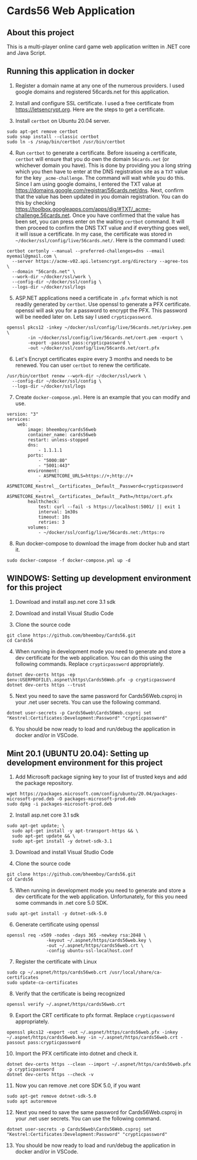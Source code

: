 # Cards56 Web Application
## About this project
This is a multi-player online card game web application written in .NET core and Java Script.

## Running this application in docker

1. Register a  domain name at any one of the numerous providers. I used google domains and registered 56cards.net for this application.

2. Install and configure SSL certificate. I used a free certificate from https://letsencrypt.org. Here are the steps to get a certificate.

3. Install `certbot` on Ubuntu 20.04 server.
```
sudo apt-get remove certbot
sudo snap install --classic certbot
sudo ln -s /snap/bin/certbot /usr/bin/certbot
```
4. Run `certbot` to generate a certificate. Before issueing a certificate, `certbot` will ensure that you do own the domain `56cards.net` (or whichever domain you have). This is done by providing you a long string which you then have to enter at the DNS registration site as a `TXT` value for the key `_acme-challenge`. The command will wait while you do this. 
Since I am using google domains, I entered the TXT value at https://domains.google.com/registrar/56cards.net/dns. Next, confirm that the value has been updated in you domain registration. You can do this by checking https://toolbox.googleapps.com/apps/dig/#TXT/_acme-challenge.56cards.net.
Once you have confirmed that the value has been set, you can press enter on the waiting `certbot` command. It will then proceed to confirm the DNS TXT value and if everything goes well, it will issue a certificate. In my case, the certificate was stored in `~/docker/ssl/config/live/56cards.net/`. Here is the command I used:
```
certbot certonly --manual --preferred-challenges=dns --email myemail@gmail.com \
  --server https://acme-v02.api.letsencrypt.org/directory --agree-tos \
  --domain "56cards.net" \
  --work-dir ~/docker/ssl/work \
  --config-dir ~/docker/ssl/config \
  --logs-dir ~/docker/ssl/logs
```

5. ASP.NET applications need a certificate in `.pfx` format which is not readily generated by `certbot`. Use openssl to generate a PFX certificate. openssl will ask you for a password to encrypt the PFX. This password will be needed later on. Lets say I used `crypticpassword`.
```
openssl pkcs12 -inkey ~/docker/ssl/config/live/56cards.net/privkey.pem \
        -in ~/docker/ssl/config/live/56cards.net/cert.pem -export \
        -export -passout pass:crypticpassword \
        -out ~/docker/ssl/config/live/56cards.net/cert.pfx
```

6. Let's Encrypt certificates expire every 3 months and needs to be renewed. You can user `certbot` to renew the certificate.
```
/usr/bin/certbot renew --work-dir ~/docker/ssl/work \
  --config-dir ~/docker/ssl/config \
  --logs-dir ~/docker/ssl/logs
```

7. Create `docker-compose.yml`. Here is an example that you can modify and use.
```YML
version: "3"
services:
    web:
        image: bheemboy/cards56web
        container_name: cards56web
        restart: unless-stopped
        dns:
            - 1.1.1.1
        ports:
            - "5000:80"
            - "5001:443"
        environment:
            - ASPNETCORE_URLS=https://+;http://+
            - ASPNETCORE_Kestrel__Certificates__Default__Password=crypticpassword
            - ASPNETCORE_Kestrel__Certificates__Default__Path=/https/cert.pfx
        healthcheck:
            test: curl --fail -s https://localhost:5001/ || exit 1
            interval: 1m30s
            timeout: 10s
            retries: 3
        volumes:
            - ~/docker/ssl/config/live/56cards.net:/https:ro
```

8. Run docker-compose to download the image from docker hub and start it.
```
sudo docker-compose -f docker-compose.yml up -d
```

## WINDOWS: Setting up development environment for this project

1. Download and install asp.net core 3.1 sdk

2. Download and install Visual Studio Code

3. Clone the source code
```
git clone https://github.com/bheemboy/Cards56.git
cd Cards56
```
4. When running in development mode you need to generate and store a dev certificate for the web application. You can do this using the following commands. Replace `crypticpassword` appropriately.
```
dotnet dev-certs https -ep $env:USERPROFILE\.aspnet\https\Cards56Web.pfx -p crypticpassword
dotnet dev-certs https --trust
```
5. Next you need to save the same password for Cards56Web.csproj in your .net user secrets. You can use the following command.
```
dotnet user-secrets -p Cards56web\Cards56Web.csproj set "Kestrel:Certificates:Development:Password" "crypticpassword"
```
6. You should be now ready to load and run/debug the application in docker and/or in VSCode.

## Mint 20.1 (UBUNTU 20.04): Setting up development environment for this project

1. Add Microsoft package signing key to your list of trusted keys and add the package repository.
```
wget https://packages.microsoft.com/config/ubuntu/20.04/packages-microsoft-prod.deb -O packages-microsoft-prod.deb
sudo dpkg -i packages-microsoft-prod.deb
```
2. Install asp.net core 3.1 sdk
```
sudo apt-get update; \
  sudo apt-get install -y apt-transport-https && \
  sudo apt-get update && \
  sudo apt-get install -y dotnet-sdk-3.1
```
3. Download and install Visual Studio Code

4. Clone the source code
```
git clone https://github.com/bheemboy/Cards56.git
cd Cards56
```
5. When running in development mode you need to generate and store a dev certificate for the web application. Unfortunately, for this you need some commands in .net core 5.0 SDK. 
```
sudo apt-get install -y dotnet-sdk-5.0
```
6. Generate certificate using openssl
```
openssl req -x509 -nodes -days 365 -newkey rsa:2048 \
               -keyout ~/.aspnet/https/cards56web.key \
               -out ~/.aspnet/https/cards56web.crt \
               -config ubuntu-ssl-localhost.conf
```
7. Register the certificate with Linux
```
sudo cp ~/.aspnet/https/cards56web.crt /usr/local/share/ca-certificates
sudo update-ca-certificates
```
8. Verify that the certificate is being recognized
```
openssl verify ~/.aspnet/https/cards56web.crt
```
9. Export the CRT certificate to pfx format. Replace `crypticpassword` appropriately.
```
openssl pkcs12 -export -out ~/.aspnet/https/cards56web.pfx -inkey ~/.aspnet/https/cards56web.key -in ~/.aspnet/https/cards56web.crt -passout pass:crypticpassword
```
10. Import the PFX certificate into dotnet and check it.
```
dotnet dev-certs https --clean --import ~/.aspnet/https/cards56web.pfx -p crypticpassword
dotnet dev-certs https --check -v
```
11. Now you can remove .net core SDK 5.0, if you want
```
sudo apt-get remove dotnet-sdk-5.0
sudo apt autoremove
```
12. Next you need to save the same password for Cards56Web.csproj in your .net user secrets. You can use the following command.
```
dotnet user-secrets -p Cards56web\Cards56Web.csproj set "Kestrel:Certificates:Development:Password" "crypticpassword"
```
13. You should be now ready to load and run/debug the application in docker and/or in VSCode.
